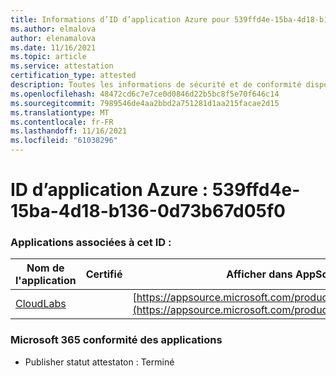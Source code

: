 ```yaml
---
title: Informations d’ID d’application Azure pour 539ffd4e-15ba-4d18-b136-0d73b67d05f0
ms.author: elmalova
author: elenamalova
ms.date: 11/16/2021
ms.topic: article
ms.service: attestation
certification_type: attested
description: Toutes les informations de sécurité et de conformité disponibles pour 539ffd4e-15ba-4d18-b136-0d73b67d05f0.
ms.openlocfilehash: 48472cd6c7e7ce0d0846d22b5bc8f5e70f646c14
ms.sourcegitcommit: 7989546de4aa2bbd2a751281d1aa215facae2d15
ms.translationtype: MT
ms.contentlocale: fr-FR
ms.lasthandoff: 11/16/2021
ms.locfileid: "61038296"
---
```

# <a name="azure-app-id-539ffd4e-15ba-4d18-b136-0d73b67d05f0"></a>ID d’application Azure : 539ffd4e-15ba-4d18-b136-0d73b67d05f0


### <a name="apps-associated-with-this-id"></a>Applications associées à cet ID :
| **Nom de l'application** | **Certifié** | **Afficher dans AppSource** |
|--------------|---------------|-----------------------|
| [CloudLabs](https://docs.microsoft.com/microsoft-365-app-certification/forward/WA200003273) |  | [https://appsource.microsoft.com/product/office/WA200003273](https://appsource.microsoft.com/product/office/WA200003273) |

### <a name="microsoft-365-app-compliance-status"></a>Microsoft 365 conformité des applications
- Publisher statut attestaton : Terminé
